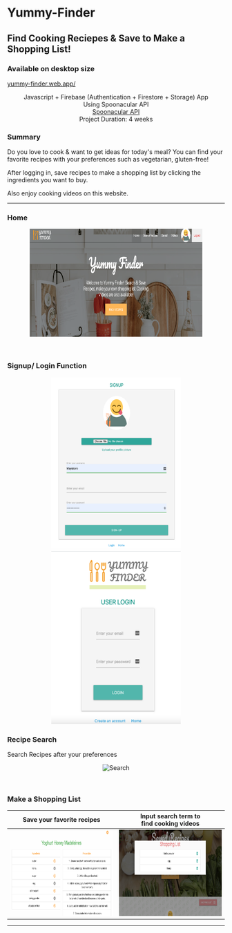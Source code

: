 # Yummy-Finder

## Find Cooking Reciepes & Save to Make a Shopping List!

### Available on desktop size

  <a href="https://yummy-finder.web.app/">
    yummy-finder.web.app/
  </a>
<br/>

<p align="center">
 Javascript + Firebase (Authentication + Firestore + Storage) App<br/>
 Using Spoonacular API<br/>
  <a href="https://spoonacular.com/food-api/docs">Spoonacular API</a><br/>
 Project Duration: 4 weeks <br/>
</p>

### Summary

Do you love to cook & want to get ideas for today's meal?
You can find your favorite recipes with your preferences such as vegetarian, gluten-free!

After logging in, save recipes to make a shopping list by clicking the ingredients you want to buy.

Also enjoy cooking videos on this website.

---

<!-- PROJECT LOGO -->

### Home

<p align="center">
    <img src="./RMimgs/home.png" alt="Home" width="400" height="250" >
</p>

<br/>

### Signup/ Login Function

<p align="center">
    <img src="./RMimgs/signup.png" alt="Signup" width="300" height="400" >
    <img src="./RMimgs/login.png" alt="Login" width="300" height="400" >
</p>

### Recipe Search

<p>Search Recipes after your preferences </p>
<p align="center">
 <img src="./RMimgs/search.gif" alt="Search" width="500" height="350"> 
</p>

<br/>

### Make a Shopping List

| Save your favorite recipes                                                |             Input search term to <br/> find cooking videos              |
| ------------------------------------------------------------------------- | :---------------------------------------------------------------------: |
| <img src="./RMimgs/savIng1.png" alt="SavIng1" width="350" height="200" /> | <img src="./RMimgs/savIng2.png" alt="SavIng2" width="350" height="200"> |

---
